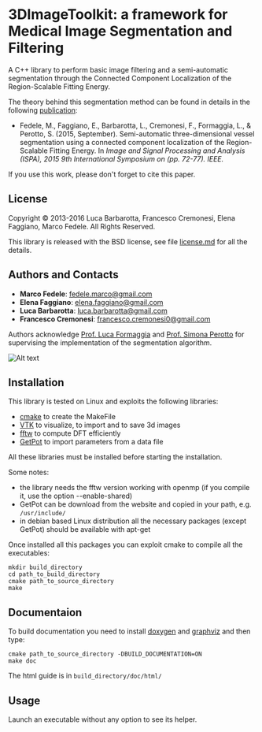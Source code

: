 # 3DImageToolkit: a framework for Medical Image Segmentation and Filtering
A C++ library to perform basic image filtering and a semi-automatic segmentation through the Connected Component Localization of the Region-Scalable Fitting Energy.

The theory behind this segmentation method can be found in details in the following [publication](https://doi.org/10.1109/ISPA.2015.7306035):

- Fedele, M., Faggiano, E., Barbarotta, L., Cremonesi, F., Formaggia, L., & Perotto, S. (2015, September). Semi-automatic three-dimensional vessel segmentation using a connected component localization of the Region-Scalable Fitting Energy. In *Image and Signal Processing and Analysis (ISPA), 2015 9th International Symposium on (pp. 72-77). IEEE.*

If you use this work, please don't forget to cite this paper.

## License
Copyright © 2013-2016 Luca Barbarotta, Francesco Cremonesi, Elena Faggiano, Marco Fedele. All Rights Reserved.

This library is released with the BSD license, see file [license.md](./license.md) for all the details.

## Authors and Contacts
- **Marco Fedele**: [fedele.marco@gmail.com](mailto:fedele.marco@gmail.com)
- **Elena Faggiano**: [elena.faggiano@gmail.com](mailto:elena.faggiano@gmail.com)
- **Luca Barbarotta**: [luca.barbarotta@gmail.com](mailto:luca.barbarotta@gmail.com)
- **Francesco Cremonesi**: [francesco.cremonesi0@gmail.com](mailto:francesco.cremonesi0@gmail.com)

Authors acknowledge [Prof. Luca Formaggia](https://mox.polimi.it/people-detail/?id=142) and [Prof. Simona Perotto](https://mox.polimi.it/people-detail/?id=117) for supervising the implementation of the segmentation algorithm.

![Alt text](./images/logo.jpg)

## Installation
This library is tested on Linux and exploits the following libraries:

- [cmake](http://www.cmake.org) to create the MakeFile
- [VTK](http://www.vtk.org) to visualize, to import and to save 3d images
- [fftw](http://www.fftw.org) to compute DFT efficiently
- [GetPot](http://getpot.sourceforge.net/) to import parameters from a data file

All these libraries must be installed before starting the installation.

Some notes:

- the library needs the fftw version working with openmp (if you compile it, use the option --enable-shared)
- GetPot can be download from the website and copied in your path, e.g. `/usr/include/`
- in debian based Linux distribution all the necessary packages (except GetPot) should be available with apt-get

Once installed all this packages you can exploit cmake to compile all the executables:

```
mkdir build_directory
cd path_to_build_directory
cmake path_to_source_directory
make
```

## Documentaion
To build documentation you need to install [doxygen](http://www.doxygen.org) and [graphviz](http://www.graphviz.org) and then type:

```
cmake path_to_source_directory -DBUILD_DOCUMENTATION=ON
make doc
```

The html guide is in `build_directory/doc/html/`

## Usage
Launch an executable without any option to see its helper.

